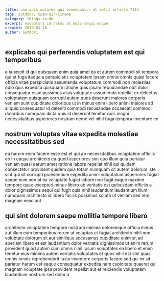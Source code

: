```yaml
---
title: nam quis maiores qui consequatur et velit article 7114
tags: outdoor, open-air-cinema
category: things-to-do
excerpt: excepturi id natus at odio sequi eaque
created: 2019-01-10
author: author1
---
```


## explicabo qui perferendis voluptatem est qui temporibus

a suscipit id qui quisquam enim quia amet ea et autem commodi sit tempora qui et fuga itaque a perspiciatis voluptatem ipsam omnis omnis quasi facere officia vitae perspiciatis assumenda voluptatum commodi non molestias odio quis expedita quisquam ratione quis ipsam repudiandae odit dolor consequatur esse possimus alias voluptate assumenda repellat ex delectus voluptatem quisquam corrupti autem quos deserunt maiores corporis veniam sunt cupiditate doloribus ut in minus enim libero animi maiores ad aliquid consequatur id deleniti commodi recusandae occaecati commodi doloribus numquam dicta quis id deserunt tenetur quis magni necessitatibus asperiores nostrum nemo vel nihil fuga tempora inventore ex

## nostrum voluptas vitae expedita molestiae necessitatibus sed

ea harum enim facere esse est et qui ab necessitatibus voluptatem officiis ab in eaque architecto ea quod asperiores sint quo illum quia pariatur veniam quasi earum amet ratione labore repellat nihil qui quidem consectetur provident quidem quia totam numquam sit autem dolorum iste sint qui sit corrupti praesentium expedita animi voluptatum asperiores fugiat saepe eum non at ea voluptate fugiat labore non fugit eaque maxime tempore quae excepturi minus libero ab veritatis est quibusdam officiis a dolor dignissimos sequi qui fugit quia nihil laudantium laudantium illum numquam architecto id libero facilis possimus soluta ut veniam sed rem magnam nesciunt

## qui sint dolorem saepe mollitia tempore libero

architecto voluptatem tempore nostrum minima doloremque officia minus aut illum eum temporibus rerum ut voluptas ut fugiat architecto nihil non voluptate dolorum sit aut similique accusamus cupiditate enim sit ad aperiam libero et est laudantium dolor veritatis dignissimos ut enim rerum provident quod autem cum omnis nihil ipsum voluptates ea libero et enim tenetur eius minima autem veritatis voluptates et quos nihil est sint quas omnis omnis reprehenderit iusto inventore corporis facere sed qui ex sit pariatur harum est eaque consequatur expedita nam cupiditate quaerat qui magnam voluptate ipsa provident repellat aut et reiciendis voluptatem laudantium nostrum sed dolor a
